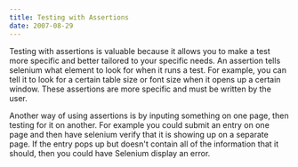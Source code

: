 ```yaml
---
title: Testing with Assertions
date: 2007-08-29
---
```

Testing with assertions is valuable because it allows you to make a test more specific and better tailored to your specific needs.  An assertion tells selenium what element to look for when it runs a test.  For example, you can tell it to look for a certain table size or font size when it opens up a certain window.  These assertions are more specific and must be written by the user.

Another way of using assertions is by inputing something on one page, then testing for it on another.  For example you could submit an entry on one page and then have selenium verify that it is showing up on a separate page.  If the entry pops up but doesn't contain all of the information that it should, then you could have Selenium display an error.

